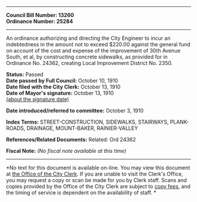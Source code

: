 * * * * *  
  
**Council Bill Number: [](#h0)[](#h2)13260**   
**Ordinance Number: 25284**  
  
* * * * *  
  
An ordinance authorizing and directing the City Engineer to incur an indebtedness in the amount not to exceed $220.00 against the general fund on account of the cost and expense of the improvement of 30th Avenue South, et al, by constructing concrete sidewalks, as provided for in Ordinance No. 24362, creating Local Improvement District No. 2350.  
  
**Status:** Passed   
**Date passed by Full Council:** October 10, 1910   
**Date filed with the City Clerk:** October 13, 1910   
**Date of Mayor's signature:** October 13, 1910   
[(about the signature date)](/~public/approvaldate.htm)   
  
  
**Date introduced/referred to committee:** October 3, 1910   
  
**Index Terms:** STREET-CONSTRUCTION, SIDEWALKS, STAIRWAYS, PLANK-ROADS, DRAINAGE, MOUNT-BAKER, RAINIER-VALLEY  
  
**References/Related Documents:** Related: Ord 24362  
  
**Fiscal Note:** *(No fiscal note available at this time)*  
  
* * * * *  
  
*No text for this document is available on-line. You may view this document at [the Office of the City Clerk](http://www.seattle.gov/leg/clerk/contactUs.htm). If you are unable to visit the Clerk's Office, you may request a copy or scan be made for you by Clerk staff. Scans and copies provided by the Office of the City Clerk are subject to [copy fees](http://clerk.seattle.gov/~public/clerkfees.htm), and the timing of service is dependent on the availability of staff. *  
  
  
